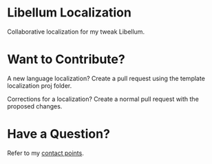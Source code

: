 # Libellum Localization
Collaborative localization for my tweak Libellum.

# Want to Contribute?
A new language localization? Create a pull request using the template localization proj folder.

Corrections for a localization? Create a normal pull request with the proposed changes.

# Have a Question?
Refer to my [contact points](https://github.com/LacertosusRepo#contact-points).

